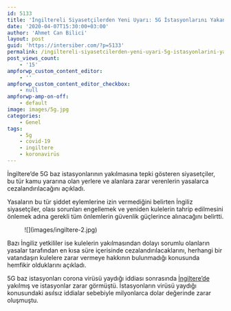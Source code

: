 ```yaml
---
id: 5133
title: 'İngiltereli Siyasetçilerden Yeni Uyarı: 5G İstasyonlarını Yakanlar Cezalandırılacak!'
date: '2020-04-07T15:30:00+03:00'
author: 'Ahmet Can Bilici'
layout: post
guid: 'https://intersiber.com/?p=5133'
permalink: /ingiltereli-siyasetcilerden-yeni-uyari-5g-istasyonlarini-yakanlar-cezalandirilacak/
post_views_count:
    - '15'
ampforwp_custom_content_editor:
    - ''
ampforwp_custom_content_editor_checkbox:
    - null
ampforwp-amp-on-off:
    - default
image: images/5g.jpg
categories:
    - Genel
tags:
    - 5g
    - covid-19
    - ingiltere
    - koronavirüs
---
```


İngiltere’de 5G baz istasyonlarının yakılmasına tepki gösteren siyasetçiler, bu tür kamu yararına olan yerlere ve alanlara zarar verenlerin yasalarca cezalandırılacağını açıkladı.

Yasaların bu tür şiddet eylemlerine izin vermediğini belirten İngiliz siyasetçiler, olası sorunları engellemek ve yeniden kulelerin tahrip edilmesini önlemek adına gerekli tüm önlemlerin güvenlik güçlerince alınacağını belirtti.

<figure class="wp-block-image size-large">![](images/ingiltere-2.jpg)</figure>Bazı İngiliz yetkililer ise kulelerin yakılmasından dolayı sorumlu olanların yasalar tarafından en kısa süre içerisinde cezalandırılacaklarını, herhangi bir vatandaşın kulelere zarar vermeye hakkının bulunmadığı konusunda hemfikir olduklarını açıkladı.

5G baz istasyonları corona virüsü yaydığı iddiası sonrasında [İngiltere’de](https://intersiber.com/ingiltere-uyardi-5g-istasyonlarini-yakmayin/) yakılmış ve istasyonlar zarar görmüştü. İstasyonların virüsü yaydığı konusundaki asılsız iddialar sebebiyle milyonlarca dolar değerinde zarar oluşmuştu.